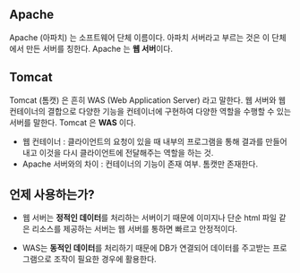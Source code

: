 ## Apache

Apache (아파치) 는 소프트웨어 단체 이름이다. 아파치 서버라고 부르는 것은 이 단체에서 만든 서버를 칭한다. Apache 는 **웹 서버**이다.



## Tomcat

Tomcat (톰캣) 은 흔히 WAS (Web Application Server) 라고 말한다. 웹 서버와 웹 컨테이너의 결합으로 다양한 기능을 컨테이너에 구현하여 다양한 역할을 수행할 수 있는 서버를 말한다. Tomcat 은 **WAS** 이다.

- 웹 컨테이너 :  클라이언트의 요청이 있을 때 내부의 프로그램을 통해 결과를 만들어내고 이것을 다시 클라이언트에 전달해주는 역할을 하는 것.
- Apache 서버와의 차이 : 컨테이너의 기능이 존재 여부. 톰캣만 존재한다.



## 언제 사용하는가?

- 웹 서버는 **정적인 데이터**를 처리하는 서버이기 때문에 이미지나 단순 html 파일 같은 리소스를 제공하는 서버는 웹 서버를 통하면 빠르고 안정적이다.

- WAS는 **동적인 데이터**를 처리하기 때문에 DB가 연결되어 데이터를 주고받는 프로그램으로 조작이 필요한 경우에 활용한다.



